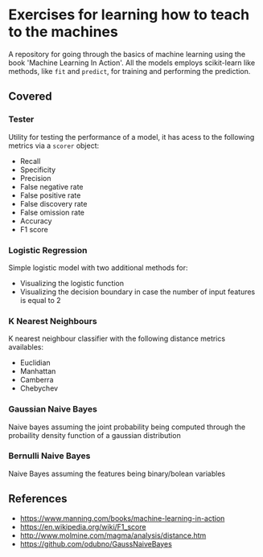 # Exercises for learning how to teach to the machines
A repository for going through the basics of machine learning using the book 'Machine Learning In Action'. All the models employs scikit-learn like methods, like `fit` and `predict`, for training and performing the prediction.

## Covered

### Tester
Utility for testing the performance of a model, it has acess to the following metrics via a `scorer` object:
- Recall
- Specificity
- Precision
- False negative rate
- False positive rate
- False discovery rate
- False omission rate
- Accuracy
- F1 score

### Logistic Regression
Simple logistic model with two additional methods for:
- Visualizing the logistic function
- Visualizing the decision boundary in case the number of input features is equal to 2

### K Nearest Neighbours
K nearest neighbour classifier with the following distance metrics availables:
  - Euclidian
  - Manhattan
  - Camberra
  - Chebychev

### Gaussian Naive Bayes
Naive bayes assuming the joint probability being computed through the probaility density function of a gaussian distribution

### Bernulli Naive Bayes
Naive Bayes assuming the features being binary/bolean variables

## References

* https://www.manning.com/books/machine-learning-in-action
* https://en.wikipedia.org/wiki/F1_score
* http://www.molmine.com/magma/analysis/distance.htm
* https://github.com/odubno/GaussNaiveBayes


